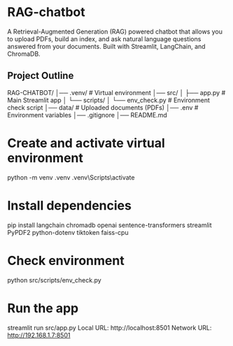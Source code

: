 # RAG-chatbot
A Retrieval-Augmented Generation (RAG) powered chatbot that allows you to upload PDFs, build an index, and ask natural language questions answered from your documents. 
Built with Streamlit, LangChain, and ChromaDB.

## Project Outline
RAG-CHATBOT/
│── .venv/ # Virtual environment
│── src/
│ ├── app.py # Main Streamlit app
│ └── scripts/
│ └── env_check.py # Environment check script
│── data/ # Uploaded documents (PDFs)
│── .env # Environment variables
│── .gitignore
│── README.md

# Create and activate virtual environment
python -m venv .venv
.venv\Scripts\activate     

# Install dependencies
pip install langchain chromadb openai sentence-transformers streamlit PyPDF2 python-dotenv tiktoken faiss-cpu

# Check environment
python src/scripts/env_check.py

# Run the app
streamlit run src/app.py 
Local URL: http://localhost:8501
Network URL: http://192.168.1.7:8501
